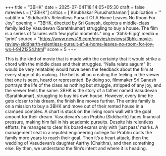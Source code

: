 +++
title = "3BHK"
date = 2025-07-04T18:14:05+05:30
draft = false
mreviews = ["3BHK"]
critics = ['Kirubhakar Purushothaman']
publication = ''
subtitle = "Siddharth’s Relentless Pursuit Of A Home Leaves No Room For Joy"
opening = "3BHK, directed by Sri Ganesh, depicts a middle-class family led by Vasudevan (Sarathkumar) struggling to buy a house. The film is a series of failures with few joyful moments."
img = '3bhk-6.jpg'
media = 'print'
source = "https://www.news18.com/movies/reviews/3bhk-movie-review-siddharth-relentless-pursuit-af-a-home-leaves-no-room-for-joy-ws-l-9421254.html"
score = 5
+++

This is the kind of movie that is made with the certainty that it would strike a chord with the middle class and their struggles. “Nalla relate aagum" (It would be very relatable) would have been the feedback about the film at every stage of its making. The bet is all on creating the feeling in the viewer that one is seen, heard or represented. By doing so, filmmaker Sri Ganesh portrays the life of the class as nothing but struggle, stripped of any joy, and the viewer feels the same. 3BHK is the story of a father named Vasudevan (Sarathkumar), struggling to buy his own house. However, every time he gets closer to his dream, the finish line moves further. The entire family is on a mission to buy a 3BHK and move out of their rented house in a cramped complex. A chart is stuck on the living room wall with the goal amount for their dream. Vasudevan’s son Prabhu (Siddharth) faces financial pressure, making him fail in his academic pursuits. Despite his relentless efforts, he manages to clear his board exams only with ‘just pass’ marks. A management seat in a reputed engineering college for Prabhu costs the family more years to reach their goal. Then it’s a heart attack, then the wedding of Vasudevan’s daughter Aarthy (Chaithra), and then something else. By then, we understand the film’s intent and where it is heading.
